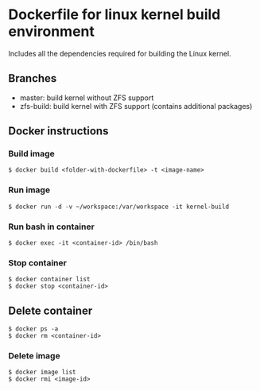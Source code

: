 # Dockerfile for linux kernel build environment

Includes all the dependencies required for building the Linux kernel.

## Branches
- master: build kernel without ZFS support
- zfs-build: build kernel with ZFS support (contains additional packages) 

## Docker instructions

### Build image
```
$ docker build <folder-with-dockerfile> -t <image-name>
```

### Run image
```
$ docker run -d -v ~/workspace:/var/workspace -it kernel-build
```

### Run bash in container
```
$ docker exec -it <container-id> /bin/bash
```


### Stop container
```
$ docker container list
$ docker stop <container-id>
```

## Delete container
```
$ docker ps -a
$ docker rm <container-id>
```

### Delete image
```
$ docker image list
$ docker rmi <image-id>
```
